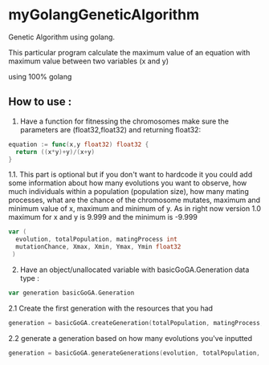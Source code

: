 # myGolangGeneticAlgorithm
Genetic Algorithm using golang.

This particular program calculate the maximum value of an equation with maximum value between two variables (x and y)

using 100% golang

## How to use :

1. Have a function for fitnessing the chromosomes 
make sure the parameters are (float32,float32) and returning float32:
```Go
equation := func(x,y float32) float32 {
  return ((x*y)+y)/(x+y)
}
```
1.1. This part is optional but if you don't want to hardcode it you could add some information about how many evolutions you want to observe, how much individuals within a population (population size), how many mating processes, what are the chance of the chromosome mutates, maximum and minimum value of x, maximum and minimum of y. As in right now version 1.0 maximum for x and y is 9.999 and the minimum is -9.999
```Go
var (
  evolution, totalPopulation, matingProcess int
  mutationChance, Xmax, Xmin, Ymax, Ymin float32
 )

```

2. Have an object/unallocated variable with basicGoGA.Generation data type :
```Go
var generation basicGoGA.Generation
```
2.1 Create the first generation with the resources that you had
```Go
generation = basicGoGA.createGeneration(totalPopulation, matingProcess, mutationChance, Xmax, Xmin, Ymax, Ymin, equation)
```
2.2 generate a generation based on how many evolutions you've inputted
```Go
generation = basicGoGA.generateGenerations(evolution, totalPopulation, matingProcess, mutationChance, Xmax, Xmin, Ymax, Ymin, equation)
```
